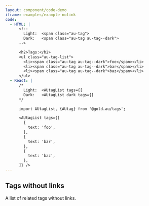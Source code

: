 ```yaml
---
layout: component/code-demo
iframe: examples/example-nolink
code:
  - HTML: |
      <!--
        Light:  <span class="au-tag">
        Dark:   <span class="au-tag au-tag--dark">
      -->

      <h2>Tags:</h2>
      <ul class="au-tag-list">
        <li><span class="au-tag au-tag--dark">foo</span></li>
        <li><span class="au-tag au-tag--dark">bar</span></li>
        <li><span class="au-tag au-tag--dark">baz</span></li>
      </ul>
  - React: |
      /*
        Light:  <AUtagList tags={[
        Dark:   <AUtagList dark tags={[
      */

      import AUtagList, {AUtag} from '@gold.au/tags';

      <AUtagList tags={[
        {
          text: 'foo',
        },
        {
          text: 'bar',
        },
        {
          text: 'baz',
        },
      ]} />
---
```

## Tags without links

A list of related tags without links.
